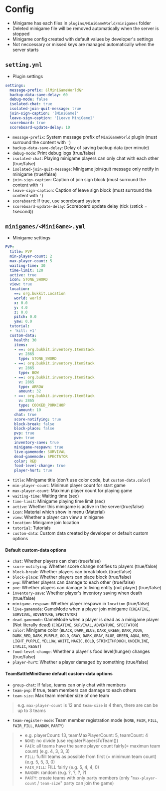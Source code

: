 # Config
- Minigame has each files in `plugins/MiniGameWorld/minigames` folder
- Deleted minigame file will be removed automatically when the server is stopped
- Minigame config created with default values by developer's settings
- Not neccessary or missed keys are managed automatically when the server starts

## `setting.yml`
- Plugin settings
```yml
settings:
  message-prefix: §lMiniGameWorld§r
  backup-data-save-delay: 60
  debug-mode: false
  isolated-chat: true
  isolated-join-quit-message: true
  join-sign-caption: '[MiniGame]'
  leave-sign-caption: '[Leave MiniGame]'
  scoreboard: true
  scoreboard-update-delay: 10
```
- `message-prefix`: System message prefix of `MiniGameWorld` plugin (must surround the content with `'`)
- `backup-data-save-delay`: Delay of saving backup data (per minute)
- `debug-mode`: Print debug logs (true/false)
- `isolated-chat`: Playing minigame players can only chat with each other (true/false)
- `isolated-join-quit-message`: Minigame join/quit message only notify in minigame (true/false)
- `join-sign-caption`: Caption of join sign block (must surround the content with `'`)
- `leave-sign-caption`: Caption of leave sign block (must surround the content with `'`)
- `scoreboard`: If true, use scoreboard system
- `scoreboard-update-delay`: Scoreboard update delay (tick (`20`tick = `1`second))


## `minigames/<MiniGame>.yml`
- Minigame settings
```yml
PVP:
  title: PVP
  min-player-count: 2
  max-player-count: 5
  waiting-time: 30
  time-limit: 120
  active: true
  icon: STONE_SWORD
  view: true
  location:
    ==: org.bukkit.Location
    world: world
    x: 0.0
    y: 4.0
    z: 0.0
    pitch: 0.0
    yaw: 0.0
  tutorial:
  - 'kill: +1'
  custom-data:
    health: 30
    items:
    - ==: org.bukkit.inventory.ItemStack
      v: 2865
      type: STONE_SWORD
    - ==: org.bukkit.inventory.ItemStack
      v: 2865
      type: BOW
    - ==: org.bukkit.inventory.ItemStack
      v: 2865
      type: ARROW
      amount: 32
    - ==: org.bukkit.inventory.ItemStack
      v: 2865
      type: COOKED_PORKCHOP
      amount: 10
    chat: true
    score-notifying: true
    block-break: false
    block-place: false
    pvp: true
    pve: true
    inventory-save: true
    minigame-respawn: true
    live-gamemode: SURVIVAL
    dead-gamemode: SPECTATOR
    color: RED
    food-level-change: true
    player-hurt: true
```
- `title`: Minigame title (don't use color code, but `custom-data.color`)
- `min-player-count`: Minimun player count for start game
- `max-player-count`: Maximun player count for playing game
- `waiting-time`: Waiting time (sec)
- `time-limit`: Minigame playing time limit (sec)
- `active`: Whether this minigame is active in the server(true/false)
- `icon`: Material which show in menu (Material)
- `view`: Whether a player can view a minigame
- `location`: Minigame join location
- `tutorial`: Tutorials
- `custom-data`: Custom data created by developer or default custom options
#### **Default custom-data options**
- `chat`: Whether players can chat (true/false)
- `score-notifying`: Whether score change notifies to players (true/false)
- `block-break`: Whether players can break block (true/false)
- `block-place`: Whether players can place block (true/false)
- `pvp`: Whether players can damage to each other (true/false)
- `pve`: Whether players can damage to living entity (not player) (true/false)
- `inventory-save`: Whether player's inventory saving when death (true/false)
- `minigame-respawn`: Whether player respawn in `location` (true/false)
- `live-gamemode`: GameMode when a player join minigame (`CREATIVE`, `SURVIVAL`, `ADVENTURE`, `SPECTATOR`)
- `dead-gamemode`: GameMode when a player is dead as a minigame player (Not literally dead) (`CREATIVE`, `SURVIVAL`, `ADVENTURE`, `SPECTATOR`)
- `color`: Minigame color (`BLACK`, `DARK_BLUE`, `DARK_GREEN`, `DARK_AQUA`, `DARK_RED`, `DARK_PURPLE`, `GOLD`, `GRAY`, `DARK_GRAY`, `BLUE`, `GREEN`, `AQUA`, `RED`, `LIGHT_PURPLE`, `YELLOW`, `WHITE`, `MAGIC`, `BOLD`, `STRIKETHROUGH`, `UNDERLINE`, `ITALIC`, `RESET`)
- `food-level-change`: Whether a player's food level(hunger) changes (true/false)
- `player-hurt`: Whether a player damaged by something (true/false)

#### **TeamBattleMiniGame default custom-data options**
- `group-chat`: If false, teams can only chat with members
- `team-pvp`: If true, team members can damage to each others
- `team-size`: Max team member size of one team
> e.g. `max-player-count` is 12 and `team-size` is 4 then, there are can be up to 3 teams
- `team-register-mode`: Team member registration mode (`NONE`, `FAIR`, `FILL`, `FAIR_FILL`, `RANDOM`, `PARTY`)
> - e.g. playerCount: 13, teamMaxPlayerCount: 5, teamCount: 4
> - `NONE`: no divide (use registerPlayersToTeam())
> - `FAIR`: all teams have the same player count fairly(= maximun team count) (e.g. 4, 3, 3, 3)
> - `FILL`: fulfill teams as possible from first (= minimum team count) (e.g. 5, 5, 3, 0)
> - `FAIR_FILL`: FILL fairly (e.g. 5, 4, 4, 0)
> - `RANDOM`: random (e.g. ?, ?, ?, ?)
> - `PARTY`: create teams with only party members (only "`max-player-count` / `team-size`" party can join the game)